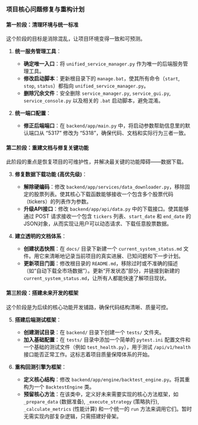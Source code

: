 
### **项目核心问题修复与重构计划**

#### **第一阶段：清理环境与统一标准**

这个阶段的目标是消除混乱，让项目环境变得一致和可预测。

1.  **统一服务管理工具**：
    * **确定唯一入口**：将 `unified_service_manager.py` 作为唯一的后端服务管理工具。
    * **修改启动脚本**：更新根目录下的 `manage.bat`，使其所有命令（`start`, `stop`, `status`）都指向 `unified_service_manager.py`。
    * **删除冗余文件**：安全删除 `service_manager.py`, `service_gui.py`, `service_console.py` 以及相关的 `.bat` 启动脚本，避免混淆。

2.  **统一端口配置**：
    * **修正后端端口**：在 `backend/app/main.py` 中，将启动参数帮助信息里的默认端口从 “5317” 修改为 “5318”，确保代码、文档和实际行为三者一致。

#### **第二阶段：重建文档与修复关键功能**

此阶段的重点是恢复项目的可维护性，并解决最关键的功能障碍——数据下载。

3.  **修复数据下载功能 (高优先级)**：
    * **解除硬编码**：修改 `backend/app/services/data_downloader.py`，移除固定的股票列表。使其核心下载函数能够接收一个包含多个股票代码（tickers）的列表作为参数。
    * **升级API接口**：修改 `backend/app/api/data.py` 中的下载接口。使其能够通过 POST 请求接收一个包含 `tickers` 列表、`start_date` 和 `end_date` 的JSON对象，从而实现让用户可以动态请求、下载任意股票数据。

4.  **建立透明的文档体系**：
    * **创建状态快照**：在 `docs/` 目录下新建一个 `current_system_status.md` 文件。用它来清晰地记录当前项目的真实进展、已知问题和下一步计划。
    * **更新项目门面**：修改根目录的 `README.md`，移除过时或不准确的描述（如“自动下载全市场数据”）。更新“开发状态”部分，并链接到新建的 `current_system_status.md`，让所有人都能快速了解项目现状。

#### **第三阶段：搭建未来开发的框架**

这个阶段是为后续的核心功能开发铺路，确保代码结构清晰、质量可控。

5.  **搭建后端测试框架**：
    * **创建测试目录**：在 `backend/` 目录下创建一个 `tests/` 文件夹。
    * **加入基础配置**：在 `tests/` 目录中添加一个简单的 `pytest.ini` 配置文件和一个基础的测试文件（例如 `test_health.py`），用于测试 `/api/v1/health` 接口能否正常工作。这标志着项目质量保障体系的开始。

6.  **重构回测引擎为框架**：
    * **定义核心结构**：修改 `backend/app/engine/backtest_engine.py`。将其重构为一个 `BacktestEngine` 类。
    * **预留核心方法**：在该类中，定义好未来需要实现的核心方法框架，如 `_prepare_data` (数据准备), `_execute_strategy` (策略执行), `_calculate_metrics` (性能计算) 和一个统一的 `run` 方法来调用它们。暂时无需实现内部复杂逻辑，只需搭建好骨架。

